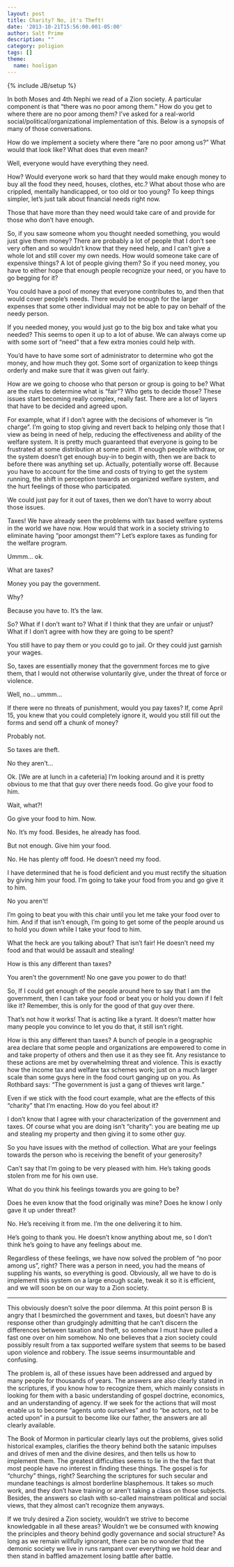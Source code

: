 ```yaml
---
layout: post
title: Charity? No, it's Theft!
date: '2013-10-21T15:56:00.001-05:00'
author: Salt Prime
description: ""
category: poligion
tags: []
theme:
  name: hooligan
---
```

{% include JB/setup %}

In both Moses and 4th Nephi we read of a Zion society. A particular
component is that “there was no poor among them.” How do you get to
where there are no poor among them? I’ve asked for a real-world
social/political/organizational implementation of this. Below is a
synopsis of many of those conversations.


<i class="fa fa-user fa-lg yellow-text"></i>
How do we implement a society where there “are no poor among us?”
What would that look like? What does that even mean?



<i class="fa fa-user fa-lg purple-text"></i>
Well, everyone would have everything they need.



<i class="fa fa-user fa-lg yellow-text"></i>
How? Would everyone work so hard that they would make enough money
to buy all the food they need, houses, clothes, etc.? What about those
who are crippled, mentally handicapped, or too old or too young? To
keep things simpler, let’s just talk about financial needs right now.



<i class="fa fa-user fa-lg purple-text"></i>
Those that have more than they need would take care of and provide
for those who don’t have enough.



<i class="fa fa-user fa-lg yellow-text"></i>
So, if you saw someone whom you thought needed something, you would
just give them money? There are probably a lot of people that I don’t
see very often and so wouldn’t know that they need help, and I can’t
give a whole lot and still cover my own needs. How would someone take
care of expensive things? A lot of people giving them? So if you need
money, you have to either hope that enough people recognize your need,
or you have to go begging for it?



<i class="fa fa-user fa-lg purple-text"></i>
You could have a pool of money that everyone contributes to, and
then that would cover people’s needs. There would be enough for the
larger expenses that some other individual may not be able to pay on
behalf of the needy person.



<i class="fa fa-user fa-lg yellow-text"></i>
If you needed money, you would just go to the big box and take what
you needed? This seems to open it up to a lot of abuse. We can always
come up with some sort of “need” that a few extra monies could help
with.



<i class="fa fa-user fa-lg purple-text"></i>
You’d have to have some sort of administrator to determine who got
the money, and how much they got. Some sort of organization to keep
things orderly and make sure that it was given out fairly.



<i class="fa fa-user fa-lg yellow-text"></i>
How are we going to choose who that person or group is going to be?
What are the rules to determine what is “fair”? Who gets to decide
those? These issues start becoming really complex, really fast. There
are a lot of layers that have to be decided and agreed upon.



For example, what if I don’t agree with the decisions of whomever is
“in charge”. I’m going to stop giving and revert back to helping only
those that I view as being in need of help, reducing the effectiveness
and ability of the welfare system. It is pretty much guaranteed that
everyone is going to be frustrated at some distribution at some point.
If enough people withdraw, or the system doesn’t get enough buy-in to
begin with, then we are back to before there was anything set up.
Actually, potentially worse off. Because you have to account for the
time and costs of trying to get the system running, the shift in
perception towards an organized welfare system, and the hurt feelings
of those who participated.



<i class="fa fa-user fa-lg purple-text"></i>
We could just pay for it out of taxes, then we don’t have to worry
about those issues.


<i class="fa fa-user fa-lg yellow-text"></i>
Taxes! We have already seen the problems with tax based welfare
systems in the world we have now. How would that work in a society
striving to eliminate having “poor amongst them”? Let’s explore taxes
as funding for the welfare program.



<i class="fa fa-user fa-lg purple-text"></i>
Ummm... ok.



<i class="fa fa-user fa-lg yellow-text"></i>
What are taxes?



<i class="fa fa-user fa-lg purple-text"></i>
Money you pay the government.



<i class="fa fa-user fa-lg yellow-text"></i>
Why?



<i class="fa fa-user fa-lg purple-text"></i>
Because you have to. It’s the law.



<i class="fa fa-user fa-lg yellow-text"></i>
So? What if I don’t want to? What if I think that they are unfair
or unjust? What if I don’t agree with how they are going to be spent?



<i class="fa fa-user fa-lg purple-text"></i>
You still have to pay them or you could go to jail. Or they could
just garnish your wages.



<i class="fa fa-user fa-lg yellow-text"></i>
So, taxes are essentially money that the government forces me to
give them, that I would not otherwise voluntarily give, under the
threat of force or violence.



<i class="fa fa-user fa-lg purple-text"></i>
Well, no... ummm...



<i class="fa fa-user fa-lg yellow-text"></i>
If there were no threats of punishment, would you pay taxes? If,
come April 15, you knew that you could completely ignore it, would you
still fill out the forms and send off a chunk of money?



Probably not.



<i class="fa fa-user fa-lg yellow-text"></i>
So taxes are theft.



<i class="fa fa-user fa-lg purple-text"></i>
No they aren’t...



<i class="fa fa-user fa-lg yellow-text"></i>
Ok. [We are at lunch in a cafeteria] I’m looking around and it is
pretty obvious to me that that guy over there needs food. Go give your
food to him.



<i class="fa fa-user fa-lg purple-text"></i>
Wait, what?!



<i class="fa fa-user fa-lg yellow-text"></i>
Go give your food to him. Now.



<i class="fa fa-user fa-lg purple-text"></i>
No. It’s my food. Besides, he already has food.



<i class="fa fa-user fa-lg yellow-text"></i>
But not enough. Give him your food.



<i class="fa fa-user fa-lg purple-text"></i>
No. He has plenty off food. He doesn’t need my food.



<i class="fa fa-user fa-lg yellow-text"></i>
I have determined that he is food deficient and you must rectify
the situation by giving him your food. I’m going to take your food
from you and go give it to him.



<i class="fa fa-user fa-lg purple-text"></i>
No you aren't!



<i class="fa fa-user fa-lg yellow-text"></i>
I’m going to beat you with this chair until you let me take your
food over to him. And if that isn’t enough, I’m going to get some of
the people around us to hold you down while I take your food to him.



What the heck are you talking about? That isn’t fair! He doesn’t
need my food and that would be assault and stealing!



<i class="fa fa-user fa-lg yellow-text"></i>
How is this any different than taxes?



<i class="fa fa-user fa-lg purple-text"></i>
You aren’t the government! No one gave you power to do that!



<i class="fa fa-user fa-lg yellow-text"></i>
So, If I could get enough of the people around here to say that I
am the government, then I can take your food or beat you or hold you
down if I felt like it? Remember, this is only for the good of that
guy over there.



<i class="fa fa-user fa-lg purple-text"></i>
That’s not how it works! That is acting like a tyrant. It doesn’t
matter how many people you convince to let you do that, it still isn’t
right.



<i class="fa fa-user fa-lg yellow-text"></i>
How is this any different than taxes? A bunch of people in a
geographic area declare that some people and organizations are
empowered to come in and take property of others and then use it as
they see fit. Any resistance to these actions are met by overwhelming
threat and violence. This is exactly how the income tax and welfare
tax schemes work; just on a much larger scale than some guys here in
the food court ganging up on you. As Rothbard says: “The government is
just a gang of thieves writ large.”

Even if we stick with the food court example, what are the effects of
this “charity” that I’m enacting. How do you feel about it?



<i class="fa fa-user fa-lg purple-text"></i>
I don’t know that I agree with your characterization of the
government and taxes. Of course what you are doing isn’t “charity”:
you are beating me up and stealing my property and then giving it to
some other guy.



<i class="fa fa-user fa-lg yellow-text"></i>
So you have issues with the method of collection. What are your
feelings towards the person who is receiving the benefit of your
generosity?



<i class="fa fa-user fa-lg purple-text"></i>
Can’t say that I’m going to be very pleased with him. He’s taking
goods stolen from me for his own use.



<i class="fa fa-user fa-lg yellow-text"></i>
What do you think his feelings towards you are going to be?



<i class="fa fa-user fa-lg purple-text"></i>
Does he even know that the food originally was mine? Does he know I
only gave it up under threat?



<i class="fa fa-user fa-lg yellow-text"></i>
No. He’s receiving it from me. I’m the one delivering it to him.



<i class="fa fa-user fa-lg purple-text"></i>
He’s going to thank you. He doesn’t know anything about me, so I
don’t think he’s going to have any feelings about me.



<i class="fa fa-user fa-lg yellow-text"></i>
Regardless of these feelings, we have now solved the problem of “no
poor among us”, right? There was a person in need, you had the means
of suppling his wants, so everything is good. Obviously, all we have
to do is implement this system on a large enough scale, tweak it so it
is efficient, and we will soon be on our way to a Zion society.



----



This obviously doesn’t solve the poor dilemma. At this point person <span class="purple-text"> B</span>
is angry that I besmirched the government and taxes, but doesn’t have
any response other than grudgingly admitting that he can’t discern the
differences between taxation and theft, so somehow I must have pulled
a fast one over on him somehow. No one believes that a zion society
could possibly result from a tax supported welfare system that seems
to be based upon violence and robbery. The issue seems insurmountable
and confusing.



The problem is, all of these issues have been addressed and argued by
many people for thousands of years. The answers are also clearly
stated in the scriptures, if you know how to recognize them, which
mainly consists in looking for them with a basic understanding of
gospel doctrine, economics, and an understanding of agency. If we seek
for the actions that will most enable us to become “agents unto
ourselves” and to “be actors, not to be acted upon” in a pursuit to
become like our father, the answers are all clearly available.



The Book of Mormon in particular clearly lays out the problems, gives
solid historical examples, clarifies the theory behind both the
satanic impulses and drives of men and the divine desires, and then
tells us how to implement them. The greatest difficulties seems to lie
in the the fact that most people have no interest in finding these
things. The gospel is for “churchy” things, right? Searching the
scriptures for such secular and mundane teachings is almost borderline
blasphemous. It takes so much work, and they don’t have training or
aren’t taking a class on those subjects. Besides, the answers so clash
with so-called mainstream political and social views, that they almost
can’t recognize them anyways.



If we truly desired a Zion society, wouldn’t we strive to become
knowledgable in all these areas? Wouldn’t we be consumed with knowing
the principles and theory behind godly governance and social
structure? As long as we remain willfully ignorant, there can be no
wonder that the demonic society we live in runs rampant over
everything we hold dear and then stand in baffled amazement losing
battle after battle.



